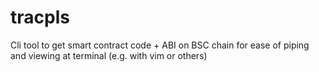 # tracpls
Cli tool to get smart contract code + ABI on BSC chain for ease of piping and viewing at terminal (e.g. with vim or others)
